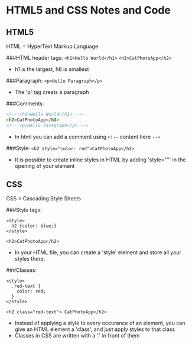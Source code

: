 # HTML5 and CSS Notes and Code

## HTML5
HTML = HyperText Markup Language

###HTML header tags:
`<h1>Hello World</h1>`
`<h2>CatPhotoApp</h2>`
* h1 is the largest, h6 is smallest

###Paragraph:
`<p>Hello Paragraph</p>`
* The 'p' tag creats a paragraph

###Comments:
```html
<!-- <h1>Hello World</h1> -->
<h2>CatPhotoApp</h2>
<!-- <p>Hello Paragraph</p> -->
```
* In html you can add a comment using `<!--` content here `-->`

###Style:
`<h2 style="color: red">CatPhotoApp</h2>`
* It is possible to create inline styles in HTML by adding 'style=""' in the opening of your element

## CSS

CSS = Cascading Style Sheets

###Style tags:
```
<style>
  h2 {color: blue;}
</style>

<h2>CatPhotoApp</h2>
```
* In your HTML file, you can create a 'style' element and store all your styles there.

###Classes:
```
<style>
  .red-text {
    color: red;
  }
</style>

<h2 class="red-text"> CatPhotoApp</h2>
```
* Instead of applying a style to every occurance of an element, you can
give an HTML element a 'class', and just apply styles to that class
* Classes in CSS are written with a '.' in front of them

